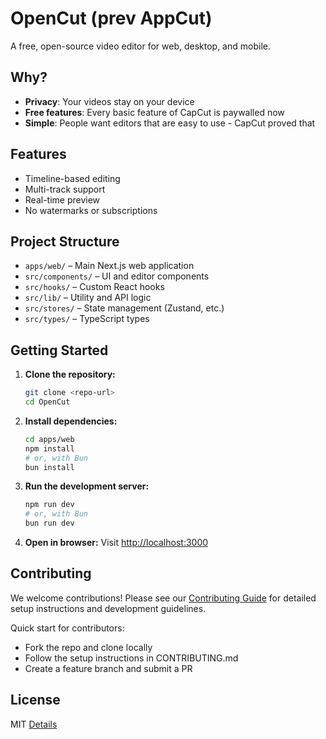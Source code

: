 # OpenCut (prev AppCut)

A free, open-source video editor for web, desktop, and mobile.

## Why?

- **Privacy**: Your videos stay on your device
- **Free features**: Every basic feature of CapCut is paywalled now
- **Simple**: People want editors that are easy to use - CapCut proved that

## Features

- Timeline-based editing
- Multi-track support
- Real-time preview
- No watermarks or subscriptions

## Project Structure

- `apps/web/` – Main Next.js web application
- `src/components/` – UI and editor components
- `src/hooks/` – Custom React hooks
- `src/lib/` – Utility and API logic
- `src/stores/` – State management (Zustand, etc.)
- `src/types/` – TypeScript types

## Getting Started

1. **Clone the repository:**
   ```bash
   git clone <repo-url>
   cd OpenCut
   ```
2. **Install dependencies:**
   ```bash
   cd apps/web
   npm install
   # or, with Bun
   bun install
   ```
3. **Run the development server:**
   ```bash
   npm run dev
   # or, with Bun
   bun run dev
   ```
4. **Open in browser:**
   Visit [http://localhost:3000](http://localhost:3000)

## Contributing

We welcome contributions! Please see our [Contributing Guide](.github/CONTRIBUTING.md) for detailed setup instructions and development guidelines.

Quick start for contributors:

- Fork the repo and clone locally
- Follow the setup instructions in CONTRIBUTING.md
- Create a feature branch and submit a PR

## License

MIT [Details](LICENSE)
